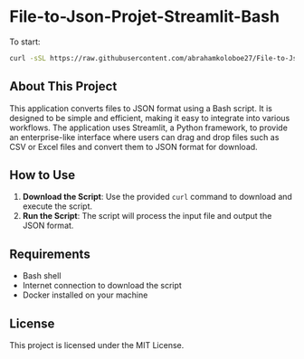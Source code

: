 # File-to-Json-Projet-Streamlit-Bash

To start:

```bash
curl -sSL https://raw.githubusercontent.com/abrahamkoloboe27/File-to-Json-Projet-Streamlit-Bash/main/file-to-json.sh | bash
```

## About This Project

This application converts files to JSON format using a Bash script. It is designed to be simple and efficient, making it easy to integrate into various workflows. The application uses Streamlit, a Python framework, to provide an enterprise-like interface where users can drag and drop files such as CSV or Excel files and convert them to JSON format for download.

## How to Use

1. **Download the Script**: Use the provided `curl` command to download and execute the script.
2. **Run the Script**: The script will process the input file and output the JSON format.

## Requirements

- Bash shell
- Internet connection to download the script
- Docker installed on your machine

## License

This project is licensed under the MIT License.


